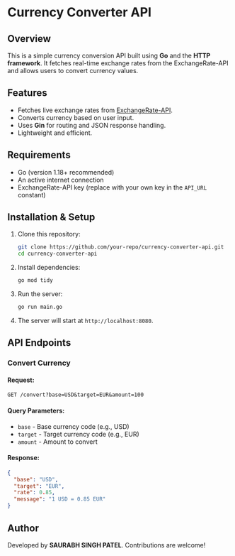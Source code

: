# Currency Converter API

## Overview
This is a simple currency conversion API built using **Go** and the **HTTP framework**. It fetches real-time exchange rates from the ExchangeRate-API and allows users to convert currency values.

## Features
- Fetches live exchange rates from [ExchangeRate-API](https://www.exchangerate-api.com/).
- Converts currency based on user input.
- Uses **Gin** for routing and JSON response handling.
- Lightweight and efficient.

## Requirements
- Go (version 1.18+ recommended)
- An active internet connection
- ExchangeRate-API key (replace with your own key in the `API_URL` constant)

## Installation & Setup
1. Clone this repository:
   ```sh
   git clone https://github.com/your-repo/currency-converter-api.git
   cd currency-converter-api
   ```
2. Install dependencies:
   ```sh
   go mod tidy
   ```
3. Run the server:
   ```sh
   go run main.go
   ```
4. The server will start at `http://localhost:8080`.

## API Endpoints
### Convert Currency
#### Request:
```http
GET /convert?base=USD&target=EUR&amount=100
```
#### Query Parameters:
- `base` - Base currency code (e.g., USD)
- `target` - Target currency code (e.g., EUR)
- `amount` - Amount to convert

#### Response:
```json
{
  "base": "USD",
  "target": "EUR",
  "rate": 0.85,
  "message": "1 USD = 0.85 EUR"
}
```

## Author
Developed by **SAURABH SINGH PATEL**. Contributions are welcome!

